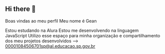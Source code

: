 ## Hi there 👋

Boas vindas ao meu perfil
Meu nome é Gean

Estou estudando na Alura
Estou me desenvolvendo na linguagem JavaScript
Utilizo esse espaço para minha organização e compartilhamento dos meu projetos desenvolvidos
-->
00001084506701sp@al.educacao.sp.gov.br
